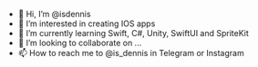 - 👋 Hi, I’m @isdennis
- 👀 I’m interested in creating IOS apps
- 🌱 I’m currently learning Swift, C#, Unity, SwiftUI and SpriteKit
- 💞️ I’m looking to collaborate on ...
- 📫 How to reach me to @is_dennis in Telegram or Instagram

<!---
isdennis/isdennis is a ✨ special ✨ repository because its `README.md` (this file) appears on your GitHub profile.
You can click the Preview link to take a look at your changes.
--->
